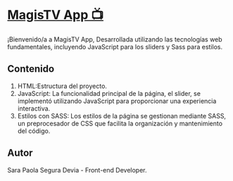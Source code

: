 # [MagisTV App 📺](https://sarasegura.github.io/magis-tv/)

¡Bienvenido/a a MagisTV App, Desarrollada utilizando las tecnologías web fundamentales, incluyendo JavaScript para los sliders y Sass para estilos.

## Contenido

1. HTML:Estructura del proyecto.
2. JavaScript: La funcionalidad principal de la página, el slider, se implementó utilizando JavaScript para proporcionar una experiencia interactiva. 
3. Estilos con SASS: Los estilos de la página se gestionan mediante SASS, un preprocesador de CSS que facilita la organización y mantenimiento del código.
   
## Autor
Sara Paola Segura Devia - Front-end Developer.
